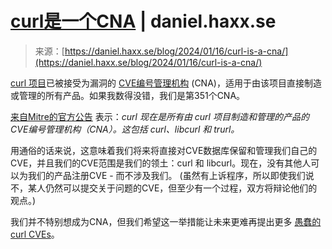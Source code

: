 <!--yml

分类：未分类

日期：2024年05月27日 14:56:33

-->

# [curl是一个CNA](https://daniel.haxx.se/) | daniel.haxx.se

> 来源：[https://daniel.haxx.se/blog/2024/01/16/curl-is-a-cna/](https://daniel.haxx.se/blog/2024/01/16/curl-is-a-cna/)

[curl 项目](https://curl.se/)已被接受为漏洞的 [CVE编号管理机构](https://www.cve.org/ProgramOrganization/CNAs) (CNA)，适用于由该项目直接制造或管理的所有产品。如果我数得没错，我们是第351个CNA。

[来自Mitre的官方公告](https://www.cve.org/Media/News/item/news/2024/01/16/curl-Added-as-CNA) 表示：*curl 现在是所有由 curl 项目制造和管理的产品的CVE编号管理机构（CNA）。这包括 curl、libcurl 和 trurl。*

用通俗的话来说，这意味着我们将来将直接对CVE数据库保留和管理我们自己的CVE，并且我们的CVE范围是我们的领土：curl 和 libcurl。现在，没有其他人可以为我们的产品注册CVE - 而不涉及我们。 (虽然有上诉程序，所以即使我们说不，某人仍然可以提交关于问题的CVE，但至少有一个过程，双方将辩论他们的观点。)

我们并不特别想成为CNA，但我们希望这一举措能让未来更难再提出更多 [愚蠢的 curl CVEs](https://daniel.haxx.se/blog/2023/08/26/cve-2020-19909-is-everything-that-is-wrong-with-cves/)。
